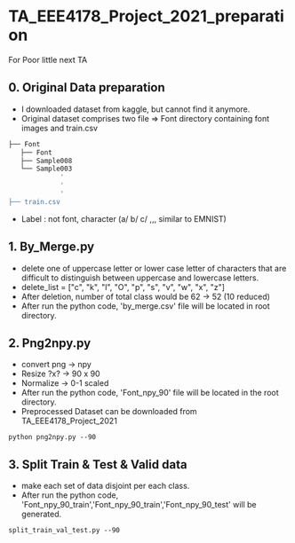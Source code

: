 # TA_EEE4178_Project_2021_preparation
For Poor little next TA

## 0. Original Data preparation
* I downloaded dataset from kaggle, but cannot find it anymore.
* Original dataset comprises two file => Font directory containing font images and train.csv
```bash
├── Font
   ├── Font
   ├── Sample008
   └── Sample003
             '
             '  
             '
├── train.csv
``` 
* Label : not font, character (a/ b/ c/ ,,, similar to EMNIST) 

## 1. By_Merge.py
* delete one of uppercase letter or lower case letter of characters that are difficult to distinguish between uppercase and lowercase letters. 
* delete_list = ["c", "k", "l", "O", "p", "s", "v", "w", "x", "z"]
* After deletion, number of total class would be 62 -> 52 (10 reduced)
* After run the python code, 'by_merge.csv' file will be located in root directory.

## 2. Png2npy.py
* convert png -> npy
* Resize ?x? -> 90 x 90
* Normalize -> 0-1 scaled
* After run the python code, 'Font_npy_90' file will be located in the root directory.
* Preprocessed Dataset can be downloaded from TA_EEE4178_Project_2021
~~~
python png2npy.py --90
~~~

## 3. Split Train & Test & Valid data
* make each set of data disjoint per each class.
* After run the python code, 'Font_npy_90_train','Font_npy_90_train','Font_npy_90_test' will be generated. 
~~~
split_train_val_test.py --90
~~~


